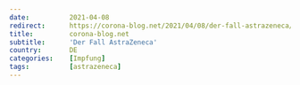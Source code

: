 ```yaml
---
date:          2021-04-08
redirect:      https://corona-blog.net/2021/04/08/der-fall-astrazeneca/
title:         corona-blog.net
subtitle:      'Der Fall AstraZeneca'
country:       DE
categories:    [Impfung]
tags:          [astrazeneca]
---
```

